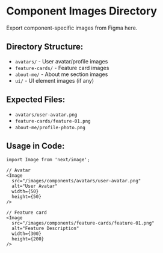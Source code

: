 # Component Images Directory

Export component-specific images from Figma here.

## Directory Structure:
- `avatars/` - User avatar/profile images
- `feature-cards/` - Feature card images
- `about-me/` - About me section images
- `ui/` - UI element images (if any)

## Expected Files:
- `avatars/user-avatar.png`
- `feature-cards/feature-01.png`
- `about-me/profile-photo.png`

## Usage in Code:
```tsx
import Image from 'next/image';

// Avatar
<Image 
  src="/images/components/avatars/user-avatar.png"
  alt="User Avatar"
  width={50}
  height={50}
/>

// Feature card
<Image 
  src="/images/components/feature-cards/feature-01.png"
  alt="Feature Description"
  width={300}
  height={200}
/>
``` 